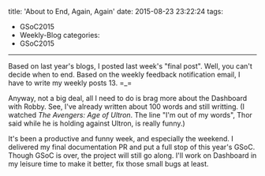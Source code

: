 title: 'About to End, Again, Again'
date: 2015-08-23 23:22:24
tags:
- GSoC2015
- Weekly-Blog
categories:
- GSoC2015
---

Based on last year's blogs, I posted last week's "final post". Well, you can't decide when to end. Based on the weekly feedback notification email, I have to write my weekly posts 13.  =_=

Anyway, not a big deal, all I need to do is brag more about the Dashboard with Robby. See, I've already written about 100 words and still writting. (I watched *The Avengers: Age of Ultron*. The line "I'm out of my words", Thor said while he is holding against Ultron, is really funny.)

It's been a productive and funny week, and especially the weekend. I delivered my final documentation PR and put a full stop of this year's GSoC. Though GSoC is over, the project will still go along. I'll work on Dashboard in my leisure time to make it better, fix those small bugs at least.

